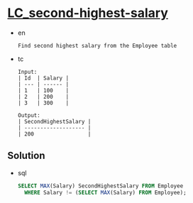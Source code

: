 # [LC_second-highest-salary](https://leetcode.com/problems/second-highest-salary)

* en

  ```en
  Find second highest salary from the Employee table
  ```

* tc

  ```tc
  Input:
  | Id  | Salary |
  | --- | ------ |
  | 1   | 100    |
  | 2   | 200    |
  | 3   | 300    |

  Output:
  | SecondHighestSalary |
  | ------------------- |
  | 200                 |
  ```

## Solution

* sql

  ```sql
  SELECT MAX(Salary) SecondHighestSalary FROM Employee
    WHERE Salary != (SELECT MAX(Salary) FROM Employee);
  ```
